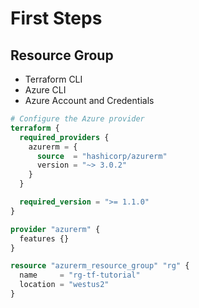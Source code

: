 # First Steps

## Resource Group

* Terraform CLI
* Azure CLI
* Azure Account and Credentials

```tf main.tf 
# Configure the Azure provider
terraform {
  required_providers {
    azurerm = {
      source  = "hashicorp/azurerm"
      version = "~> 3.0.2"
    }
  }

  required_version = ">= 1.1.0"
}

provider "azurerm" {
  features {}
}

resource "azurerm_resource_group" "rg" {
  name     = "rg-tf-tutorial"
  location = "westus2"
}
```

